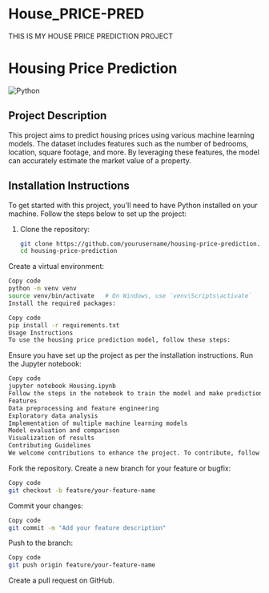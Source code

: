 # House_PRICE-PRED
THIS IS MY HOUSE PRICE PREDICTION PROJECT 
# Housing Price Prediction

![Python](https://img.shields.io/badge/Python-3.8-blue.svg)

## Project Description

This project aims to predict housing prices using various machine learning models. The dataset includes features such as the number of bedrooms, location, square footage, and more. By leveraging these features, the model can accurately estimate the market value of a property.

## Installation Instructions

To get started with this project, you'll need to have Python installed on your machine. Follow the steps below to set up the project:

1. Clone the repository:
   ```bash
   git clone https://github.com/yourusername/housing-price-prediction.git
   cd housing-price-prediction
Create a virtual environment:

```bash
Copy code
python -m venv venv
source venv/bin/activate   # On Windows, use `venv\Scripts\activate`
Install the required packages:
```
```bash
Copy code
pip install -r requirements.txt
Usage Instructions
To use the housing price prediction model, follow these steps:
```
Ensure you have set up the project as per the installation instructions.
Run the Jupyter notebook:
```bash 
Copy code
jupyter notebook Housing.ipynb
Follow the steps in the notebook to train the model and make predictions.
Features
Data preprocessing and feature engineering
Exploratory data analysis
Implementation of multiple machine learning models
Model evaluation and comparison
Visualization of results
Contributing Guidelines
We welcome contributions to enhance the project. To contribute, follow these steps:
```
Fork the repository.
Create a new branch for your feature or bugfix:
```bash
Copy code
git checkout -b feature/your-feature-name
```
Commit your changes:
```bash
Copy code
git commit -m "Add your feature description"
```
Push to the branch:
```bash
Copy code
git push origin feature/your-feature-name
```
Create a pull request on GitHub.
